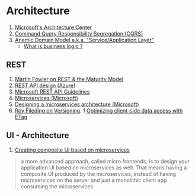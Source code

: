 # Architecture

1. [Microsoft's Architecture Center](https://docs.microsoft.com/en-us/azure/architecture/)
1. [Command Query Responsibility Segregation (CQRS)](https://martinfowler.com/bliki/CQRS.html)
1. [Anemic Domain Model a.k.a. "Service/Application Layer"](https://www.martinfowler.com/bliki/AnemicDomainModel.html)
    - [What is business logic ?](https://emacsway.github.io/en/service-layer/#what-is-business-logic)


## REST

1. [Martin Fowler on REST & the Maturity Model](https://martinfowler.com/articles/richardsonMaturityModel.html)
1. [REST API design (Azure)](https://docs.microsoft.com/en-us/azure/architecture/best-practices/api-design)
1. [Microsoft REST API Guidelines](https://github.com/Microsoft/api-guidelines)
1. [Microservices (Microsoft)](https://docs.microsoft.com/en-us/azure/architecture/guide/architecture-styles/microservices) 
1. [Designing a microservices architecture (Microsoft)](https://docs.microsoft.com/en-us/azure/architecture/microservices/design/)
1. [Roy Fileding on Versioning](https://www.infoq.com/articles/roy-fielding-on-versioning/).
1 [Optimizing client-side data access with ETag](https://docs.microsoft.com/en-us/azure/architecture/best-practices/api-implementation#optimizing-client-side-data-access)


## UI - Architecture
1. [Creating composite UI based on microservices](https://docs.microsoft.com/en-us/dotnet/architecture/microservices/architect-microservice-container-applications/microservice-based-composite-ui-shape-layout)
>a more advanced approach, called micro frontends, is to design your application UI based on microservices as well. That means having a composite UI produced by the microservices, instead of having microservices on the server and just a monolithic client app consuming the microservices. 
